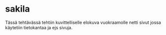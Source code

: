 # sakila

Tässä tehtävässä tehtiin kuvittelliselle elokuva vuokraamolle netti sivut jossa käytetiin tietokantaa ja ejs sivuja.
